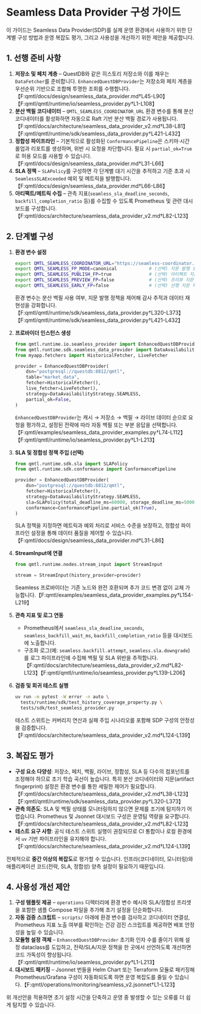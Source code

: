 # Seamless Data Provider 구성 가이드

이 가이드는 Seamless Data Provider(SDP)를 실제 운영 환경에서 사용하기 위한 단계별 구성 방법과 운영 복잡도 평가, 그리고 사용성을 개선하기 위한 제안을 제공합니다.

## 1. 선행 준비 사항

1. **저장소 및 페치 계층** – QuestDB와 같은 히스토리 저장소와 이를 채우는 `DataFetcher`를 준비합니다. `EnhancedQuestDBProvider`는 저장소와 페치 계층을 우선순위 기반으로 조합해 투명한 조회를 수행합니다.【F:qmtl/docs/design/seamless_data_provider.md†L45-L90】【F:qmtl/qmtl/runtime/io/seamless_provider.py†L1-L108】
2. **분산 백필 코디네이터** – `QMTL_SEAMLESS_COORDINATOR_URL` 환경 변수를 통해 분산 코디네이터를 활성화하면 자동으로 Raft 기반 분산 백필 경로가 사용됩니다.【F:qmtl/docs/architecture/seamless_data_provider_v2.md†L38-L81】【F:qmtl/qmtl/runtime/sdk/seamless_data_provider.py†L421-L432】
3. **정합성 파이프라인** – 기본적으로 활성화된 `ConformancePipeline`은 스키마·시간 롤업과 리포트를 생성하며, 위반 시 요청을 차단합니다. 필요 시 `partial_ok=True`로 허용 모드를 사용할 수 있습니다.【F:qmtl/docs/design/seamless_data_provider.md†L31-L66】
4. **SLA 정책** – `SLAPolicy`를 구성하면 각 단계별 대기 시간을 추적하고 기준 초과 시 `SeamlessSLAExceeded` 예외 및 메트릭을 발행합니다.【F:qmtl/docs/design/seamless_data_provider.md†L66-L86】
5. **아티팩트/메트릭 수집** – 관측 지표(`seamless_sla_deadline_seconds`, `backfill_completion_ratio` 등)를 수집할 수 있도록 Prometheus 및 관련 대시보드를 구성합니다.【F:qmtl/docs/architecture/seamless_data_provider_v2.md†L82-L123】

## 2. 단계별 구성

1. **환경 변수 설정**
   ```bash
   export QMTL_SEAMLESS_COORDINATOR_URL="https://seamless-coordinator.internal"
   export QMTL_SEAMLESS_FP_MODE=canonical            # (선택) 지문 발행 모드
   export QMTL_SEAMLESS_PUBLISH_FP=true              # (선택) 아티팩트 지문 게시
   export QMTL_SEAMLESS_PREVIEW_FP=false             # (선택) 프리뷰 지문 허용
   export QMTL_SEAMLESS_EARLY_FP=false               # (선택) 선행 지문 허용
   ```
   환경 변수는 분산 백필 사용 여부, 지문 발행 정책을 제어해 감사 추적과 데이터 재현성을 강화합니다.【F:qmtl/qmtl/runtime/sdk/seamless_data_provider.py†L320-L373】【F:qmtl/qmtl/runtime/sdk/seamless_data_provider.py†L421-L432】

2. **프로바이더 인스턴스 생성**
   ```python
   from qmtl.runtime.io.seamless_provider import EnhancedQuestDBProvider
   from qmtl.runtime.sdk.seamless_data_provider import DataAvailabilityStrategy
   from myapp.fetchers import HistoricalFetcher, LiveFetcher

   provider = EnhancedQuestDBProvider(
       dsn="postgresql://questdb:8812/qmtl",
       table="market_data",
       fetcher=HistoricalFetcher(),
       live_fetcher=LiveFetcher(),
       strategy=DataAvailabilityStrategy.SEAMLESS,
       partial_ok=False,
   )
   ```
   `EnhancedQuestDBProvider`는 캐시 → 저장소 → 백필 → 라이브 데이터 순으로 요청을 평가하고, 설정된 전략에 따라 자동 백필 또는 부분 응답을 선택합니다.【F:qmtl/examples/seamless_data_provider_examples.py†L74-L112】【F:qmtl/qmtl/runtime/io/seamless_provider.py†L1-L213】

3. **SLA 및 정합성 정책 주입 (선택)**
   ```python
   from qmtl.runtime.sdk.sla import SLAPolicy
   from qmtl.runtime.sdk.conformance import ConformancePipeline

   provider = EnhancedQuestDBProvider(
       dsn="postgresql://questdb:8812/qmtl",
       fetcher=HistoricalFetcher(),
       strategy=DataAvailabilityStrategy.SEAMLESS,
       sla=SLAPolicy(total_deadline_ms=60000, storage_deadline_ms=5000),
       conformance=ConformancePipeline.partial_ok(True),
   )
   ```
   SLA 정책을 지정하면 메트릭과 예외 처리로 서비스 수준을 보장하고, 정합성 파이프라인 설정을 통해 데이터 품질을 제어할 수 있습니다.【F:qmtl/docs/design/seamless_data_provider.md†L31-L86】

4. **StreamInput에 연결**
   ```python
   from qmtl.runtime.nodes.stream_input import StreamInput

   stream = StreamInput(history_provider=provider)
   ```
   Seamless 프로바이더는 기존 노드와 완전 호환되며 추가 코드 변경 없이 교체 가능합니다.【F:qmtl/examples/seamless_data_provider_examples.py†L154-L219】

5. **관측 지표 및 로그 연동**
   - Prometheus에서 `seamless_sla_deadline_seconds`, `seamless_backfill_wait_ms`, `backfill_completion_ratio` 등을 대시보드에 노출합니다.
   - 구조화 로그(예: `seamless.backfill.attempt`, `seamless.sla.downgrade`)를 로그 파이프라인에 수집해 백필 및 SLA 위반을 추적합니다.【F:qmtl/docs/architecture/seamless_data_provider_v2.md†L82-L123】【F:qmtl/qmtl/runtime/io/seamless_provider.py†L139-L206】

6. **검증 및 회귀 테스트 실행**
   ```bash
   uv run -m pytest -W error -n auto \
     tests/runtime/sdk/test_history_coverage_property.py \
     tests/sdk/test_seamless_provider.py
   ```
   테스트 스위트는 커버리지 연산과 실패 주입 시나리오를 포함해 SDP 구성의 안정성을 검증합니다.【F:qmtl/docs/architecture/seamless_data_provider_v2.md†L124-L139】

## 3. 복잡도 평가

- **구성 요소 다양성**: 저장소, 페치, 백필, 라이브, 정합성, SLA 등 다수의 컴포넌트를 조정해야 하므로 초기 학습 곡선이 높습니다. 특히 분산 코디네이터와 지문(artifact fingerprint) 설정은 환경 변수를 통한 세밀한 제어가 필요합니다.【F:qmtl/docs/architecture/seamless_data_provider_v2.md†L38-L123】【F:qmtl/qmtl/runtime/sdk/seamless_data_provider.py†L320-L373】
- **관측 의존도**: SLA 및 백필 상태를 모니터링하지 않으면 문제를 조기에 탐지하기 어렵습니다. Prometheus 및 Jsonnet 대시보드 구성은 운영팀 역량을 요구합니다.【F:qmtl/docs/architecture/seamless_data_provider_v2.md†L82-L123】
- **테스트 요구 사항**: 공식 테스트 스위트 실행이 권장되므로 CI 통합이나 로컬 환경에서 `uv` 기반 파이프라인을 유지해야 합니다.【F:qmtl/docs/architecture/seamless_data_provider_v2.md†L124-L139】

전체적으로 **중간 이상의 복잡도**로 평가할 수 있습니다. 인프라(코디네이터, 모니터링)와 애플리케이션 코드(전략, SLA, 정합성) 양측 설정이 필요하기 때문입니다.

## 4. 사용성 개선 제안

1. **구성 템플릿 제공** – `operations` 디렉터리에 환경 변수 예시와 SLA/정합성 프리셋을 포함한 샘플 Compose 파일을 추가해 초기 설정을 단순화합니다.
2. **자동 검증 스크립트** – `scripts/` 아래에 환경 변수를 검사하고 코디네이터 연결성, Prometheus 지표 노출 여부를 확인하는 건강 검진 스크립트를 제공하면 배포 안정성을 높일 수 있습니다.
3. **모듈형 설정 객체** – `EnhancedQuestDBProvider` 초기화 인자 수를 줄이기 위해 설정 dataclass를 도입하고, 전략/SLA/지문 정책을 한 곳에서 선언하도록 개선하면 코드 가독성이 향상됩니다.【F:qmtl/qmtl/runtime/io/seamless_provider.py†L1-L213】
4. **대시보드 패키징** – Jsonnet 번들을 Helm Chart 또는 Terraform 모듈로 패키징해 Prometheus/Grafana 구성이 자동화되도록 하면 운영 복잡도를 줄일 수 있습니다.【F:qmtl/operations/monitoring/seamless_v2.jsonnet†L1-L123】

위 개선안을 적용하면 초기 설정 시간을 단축하고 운영 중 발생할 수 있는 오류를 더 쉽게 탐지할 수 있습니다.
